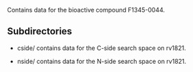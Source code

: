 Contains data for the bioactive compound F1345-0044.

## Subdirectories

- cside/ contains data for the C-side search space on rv1821.

- nside/ contains data for the N-side search space on rv1821.

